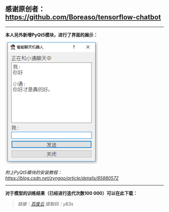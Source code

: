 ## 感谢原创者：https://github.com/Boreaso/tensorflow-chatbot
***
**本人另外新增PyQt5模块，进行了界面的展示：**

![](./images/image2.png)

_附上PyQt5模块的安装教程：https://blog.csdn.net/zyngoo/article/details/85880572_

------

**对于模型的训练结果（已经进行迭代次数100 000）可以在此下载：**

> _链接：[百度云](https://pan.baidu.com/s/1uSViptDW3VQRn5pdbnCfiw )     提取码：y83s_
